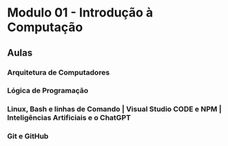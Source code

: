 # Modulo 01 - Introdução à Computação

## Aulas

### Arquitetura de Computadores

### Lógica de Programação

### Linux, Bash e linhas de Comando | Visual Studio CODE e NPM | Inteligências Artificiais e o ChatGPT 

### Git e GitHub 
